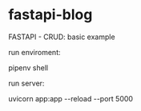 # fastapi-blog
FASTAPI - CRUD: basic example

run enviroment: 

pipenv shell

run server: 

uvicorn app:app --reload --port 5000
